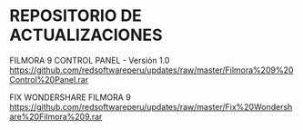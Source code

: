 # REPOSITORIO DE ACTUALIZACIONES
FILMORA 9 CONTROL PANEL - Versión 1.0
https://github.com/redsoftwareperu/updates/raw/master/Filmora%209%20Control%20Panel.rar

FIX WONDERSHARE FILMORA 9
https://github.com/redsoftwareperu/updates/raw/master/Fix%20Wondershare%20Filmora%209.rar
